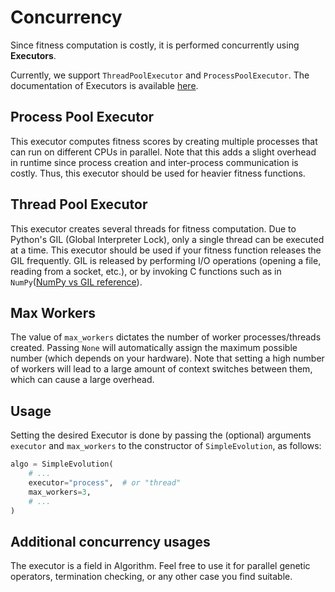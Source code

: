 # Concurrency

Since fitness computation is costly, it is performed concurrently using **Executors**.

Currently, we support `ThreadPoolExecutor` and `ProcessPoolExecutor`.
The documentation of Executors is available [here](https://docs.python.org/3/library/concurrent.futures.html).

## Process Pool Executor
This executor computes fitness scores by creating multiple processes that can run on different CPUs in parallel. Note that this adds a slight overhead in runtime since process creation and inter-process communication is costly. Thus, this executor should be used for heavier fitness functions.

## Thread Pool Executor
This executor creates several threads for fitness computation. Due to Python's GIL (Global Interpreter Lock), only a single thread can be executed at a time.
This executor should be used if your fitness function releases the GIL frequently.
GIL is released by performing I/O operations (opening a file, reading from a socket, etc.), or by invoking C functions such as in `NumPy`([NumPy vs GIL reference](https://superfastpython.com/numpy-vs-gil/)).


## Max Workers
The value of `max_workers` dictates the number of worker processes/threads created. Passing `None` will automatically assign the maximum possible number (which depends on your hardware). Note that setting a high number of workers will lead to a large amount of context switches between them, which can cause a large overhead.

## Usage
Setting the desired Executor is done by passing the (optional) arguments `executor` and `max_workers` to the constructor of `SimpleEvolution`, as follows:
```python
algo = SimpleEvolution(
    # ...
    executor="process",  # or "thread"
    max_workers=3,
    # ...
)
```

## Additional concurrency usages
The executor is a field in Algorithm. Feel free to use it for parallel genetic operators, termination checking, or any other case you find suitable.

